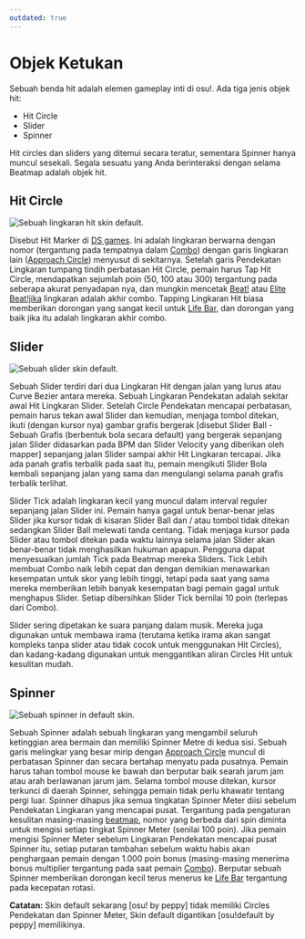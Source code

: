 ```yaml
---
outdated: true
---
```


# Objek Ketukan

Sebuah benda hit adalah elemen gameplay inti di osu!. Ada tiga jenis objek hit:

- Hit Circle
- Slider
- Spinner

Hit circles dan sliders yang ditemui secara teratur, sementara Spinner hanya muncul sesekali. Segala sesuatu yang Anda berinteraksi dengan selama Beatmap adalah objek hit.

## Hit Circle

![Sebuah lingkaran hit skin default.](img/Hit_circle.png "Sebuah lingkaran hit skin default.")

Disebut Hit Marker di [DS games](/wiki/iNiS_games). Ini adalah lingkaran berwarna dengan nomor (tergantung pada tempatnya dalam [Combo](/wiki/Beatmapping/Combo)) dengan garis lingkaran lain ([Approach Circle](/wiki/Hit_object/Approach_circle)) menyusut di sekitarnya. Setelah garis Pendekatan Lingkaran tumpang tindih perbatasan Hit Circle, pemain harus Tap Hit Circle, mendapatkan sejumlah poin (50, 100 atau 300) tergantung pada seberapa akurat penyadapan nya, dan mungkin mencetak [Beat!](/wiki/Score) atau [Elite Beat!jika](/wiki/Score) lingkaran adalah akhir combo. Tapping Lingkaran Hit biasa memberikan dorongan yang sangat kecil untuk [Life Bar](/wiki/Glossary/Health_bar), dan dorongan yang baik jika itu adalah lingkaran akhir combo.

## Slider

![Sebuah slider skin default.](img/Slider2.jpg "Sebuah slider skin default.")

Sebuah Slider terdiri dari dua Lingkaran Hit dengan jalan yang lurus atau Curve Bezier antara mereka. Sebuah Lingkaran Pendekatan adalah sekitar awal Hit Lingkaran Slider. Setelah Circle Pendekatan mencapai perbatasan, pemain harus tekan awal Slider dan kemudian, menjaga tombol ditekan, ikuti (dengan kursor nya) gambar grafis bergerak \[disebut Slider Ball - Sebuah Grafis (berbentuk bola secara default) yang bergerak sepanjang jalan Slider didasarkan pada BPM dan Slider Velocity yang diberikan oleh mapper\] sepanjang jalan Slider sampai akhir Hit Lingkaran tercapai. Jika ada panah grafis terbalik pada saat itu, pemain mengikuti Slider Bola kembali sepanjang jalan yang sama dan mengulangi selama panah grafis terbalik terlihat.

Slider Tick adalah lingkaran kecil yang muncul dalam interval reguler sepanjang jalan Slider ini. Pemain hanya gagal untuk benar-benar jelas Slider jika kursor tidak di kisaran Slider Ball dan / atau tombol tidak ditekan sedangkan Slider Ball melewati tanda centang. Tidak menjaga kursor pada Slider atau tombol ditekan pada waktu lainnya selama jalan Slider akan benar-benar tidak menghasilkan hukuman apapun. Pengguna dapat menyesuaikan jumlah Tick pada Beatmap mereka Sliders. Tick Lebih membuat Combo naik lebih cepat dan dengan demikian menawarkan kesempatan untuk skor yang lebih tinggi, tetapi pada saat yang sama mereka memberikan lebih banyak kesempatan bagi pemain gagal untuk menghapus Slider. Setiap dibersihkan Slider Tick bernilai 10 poin (terlepas dari Combo).

Slider sering dipetakan ke suara panjang dalam musik. Mereka juga digunakan untuk membawa irama (terutama ketika irama akan sangat kompleks tanpa slider atau tidak cocok untuk menggunakan Hit Circles), dan kadang-kadang digunakan untuk menggantikan aliran Circles Hit untuk kesulitan mudah.

## Spinner

![Sebuah spinner in default skin.](img/Spinner.jpg "Sebuah spinner in default skin.")

Sebuah Spinner adalah sebuah lingkaran yang mengambil seluruh ketinggian area bermain dan memiliki Spinner Metre di kedua sisi. Sebuah garis melingkar yang besar mirip dengan [Approach Circle](/wiki/Hit_object/Approach_circle) muncul di perbatasan Spinner dan secara bertahap menyatu pada pusatnya. Pemain harus tahan tombol mouse ke bawah dan berputar baik searah jarum jam atau arah berlawanan jarum jam. Selama tombol mouse ditekan, kursor terkunci di daerah Spinner, sehingga pemain tidak perlu khawatir tentang pergi luar. Spinner dihapus jika semua tingkatan Spinner Meter diisi sebelum Pendekatan Lingkaran yang mencapai pusat. Tergantung pada pengaturan kesulitan masing-masing [beatmap](/wiki/Beatmap), nomor yang berbeda dari spin diminta untuk mengisi setiap tingkat Spinner Meter (senilai 100 poin). Jika pemain mengisi Spinner Meter sebelum Lingkaran Pendekatan mencapai pusat Spinner itu, setiap putaran tambahan sebelum waktu habis akan penghargaan pemain dengan 1.000 poin bonus (masing-masing menerima bonus multiplier tergantung pada saat pemain [Combo](/wiki/Combo)). Berputar sebuah Spinner memberikan dorongan kecil terus menerus ke [Life Bar](/wiki/Glossary/Health_bar) tergantung pada kecepatan rotasi.

**Catatan:** Skin default sekarang \[osu! by peppy\] tidak memiliki Circles Pendekatan dan Spinner Meter, Skin default digantikan \[osu!default by peppy\] memilikinya.

